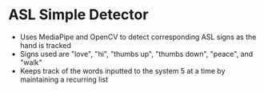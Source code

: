 ﻿# ASL Simple Detector

- Uses MediaPipe and OpenCV to detect corresponding ASL signs as the hand is tracked
- Signs used are "love", "hi", "thumbs up", "thumbs down", "peace", and "walk"
- Keeps track of the words inputted to the system 5 at a time by maintaining a recurring list
